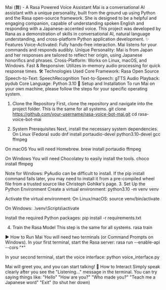 Mai (舞) - A Rasa Powered Voice Assistant
Mai is a conversational AI assistant with a unique personality, built from the ground up using Python and the Rasa open-source framework. She is designed to be a helpful and engaging companion, capable of understanding spoken English and responding with a Japanese-accented voice.
This project was developed by Rana as a demonstration of skills in conversational AI, natural language understanding, and cross-platform Python application development.
✨ Features
Voice-Activated: Fully hands-free interaction. Mai listens for your commands and responds audibly.
Unique Personality: Mai is from Japan and her responses are tailored to reflect her origin, using Japanese honorifics and phrases.
Cross-Platform: Works on Linux, macOS, and Windows.
Fast & Responsive: Utilizes in-memory audio processing for quick response times.
🛠️ Technologies Used
Core Framework: Rasa Open Source
Speech-to-Text: SpeechRecognition
Text-to-Speech: gTTS
Audio Playback: pydub
Core Language: Python 3.10
🚀 Setup and Installation
To run Mai on your own machine, please follow the steps for your specific operating system.
1. Clone the Repository
First, clone the repository and navigate into the project folder. This is the same for all systems.
git clone https://github.com/your-username/rasa-voice-bot-mai.git
cd rasa-voice-bot-mai


2. System Prerequisites
Next, install the necessary system dependencies.
On Linux (Fedora)
sudo dnf install portaudio-devel python3.10-devel gcc ffmpeg


On macOS
You will need Homebrew.
brew install portaudio ffmpeg


On Windows
You will need Chocolatey to easily install the tools.
choco install ffmpeg


Note for Windows: PyAudio can be difficult to install. If the pip install command fails later, you may need to install it from a pre-compiled wheel file from a trusted source like Christoph Gohlke's page.
3. Set Up the Python Environment
Create a virtual environment:
python3.10 -m venv venv


Activate the virtual environment:
On Linux/macOS:
source venv/bin/activate


On Windows:
.\venv\Scripts\activate


Install the required Python packages:
pip install -r requirements.txt


4. Train the Rasa Model
This step is the same for all systems.
rasa train


▶️ How to Run Mai
You will need two terminals (or Command Prompts on Windows).
In your first terminal, start the Rasa server:
rasa run --enable-api --cors "*"


In your second terminal, start the voice interface:
python voice_interface.py

Mai will greet you, and you can start talking!
💬 How to Interact
Simply speak clearly after you see the "Listening..." message in the terminal.
You can try saying things like:
"Hello"
"How are you?"
"Who made you?"
"Teach me a Japanese word"
"Exit" (to shut her down)
